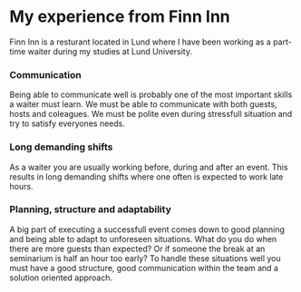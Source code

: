 # My experience from Finn Inn 

Finn Inn is a resturant located in Lund where I have been working as a part-time waiter during my studies at Lund University.

### Communication
Being able to communicate well is probably one of the most important skills a waiter must learn. We must be able to communicate with both guests, 
hosts and coleagues. We must be polite even during stressfull situation and try to satisfy everyones needs.

### Long demanding shifts
As a waiter you are usually working before, during and after an event. This results in long demanding shifts where one often is expected to work late hours.

### Planning, structure and adaptability 
A big part of executing a successfull event comes down to good planning and being able to adapt to unforeseen situations. 
What do you do when there are more guests than expected? Or if someone the break at an seminarium is half an hour too early?
To handle these situations well you must have a good structure, good communication within the team and a solution oriented approach. 
